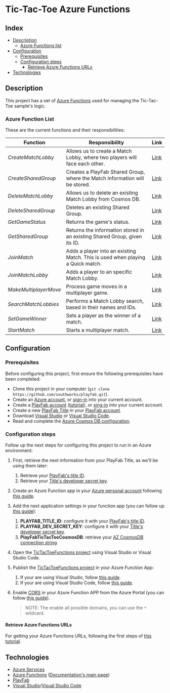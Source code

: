 # Tic-Tac-Toe Azure Functions

## Index

- [Description][description]
  - [Azure Functions list][az-function-list]
- [Configuration][configuration]
  - [Prerequisites][prerequisites]
  - [Configuration steps][configuration-steps]
    - [Retrieve Azure Functions URLs][get-az-function-urls]
- [Technologies][technologies]

## Description

This project has a set of [Azure Functions][azure-functions-main-page] used for managing the Tic-Tac-Toe sample's logic.

### Azure Function List

These are the current functions and their responsibilities:

| Function | Responsibility | Link |
| --- | --- | --- |
| *CreateMatchLobby* | Allows us to create a Match Lobby, where two players will face each other. | [Link][CreateMatchLobby-AZF-source-code] |
| *CreateSharedGroup* | Creates a PlayFab Shared Group, where the Match information will be stored. | [Link][CreateSharedGroup-AZF-source-code] |
| *DeleteMatchLobby* | Allows us to delete an existing Match Lobby from Cosmos DB. | [Link][DeleteMatchLobby-AZF-source-code] |
| *DeleteSharedGroup* | Deletes an existing Shared Group. | [Link][DeleteSharedGroup-AZF-Source-code] |
| *GetGameStatus* | Returns the game's status. | [Link][GetGameStatus-AZF-source-code] |
| *GetSharedGroup* | Returns the information stored in an existing Shared Group, given its ID. | [Link][GetSharedGroup-AZF-source-code] |
| *JoinMatch* | Adds a player into an existing Match. This is used when playing a Quick match. | [Link][JoinMatch-AZF-source-code] |
| *JoinMatchLobby* | Adds a player to an specific Match Lobby. | [Link][JoinMatchLobby-AZF-source-code] |
| *MakeMultiplayerMove* | Process game moves in a multiplayer game. | [Link][MakeMultiplayerMove-AZF-source-code] |
| *SearchMatchLobbies* | Performs a Match Lobby search, based in their names and IDs. | [Link][SearchMatchlobbies-AZF-source-code] |
| *SetGameWinner* | Sets a player as the winner of a match. | [Link][SetGameWinner-AZF-source-code] |
| *StartMatch* | Starts a multiplayer match. | [Link][StartMatch-AZF-source-code] |

## Configuration

### Prerequisites

Before configuring this project, first ensure the following prerequisites have been completed:

- Clone this project in your computer (`git clone https://github.com/southworks/playfab.git`).
- Create an [Azure account][azure-account], or [sign-in][azure-sign-in-page] into your current account.
- Create a [PlayFab account][playfab-account-create] ([tutorial][playfab-account-create-tutorial]), or [sing-in][playfab-account-login] into your current account.
- Create a new [PlayFab Title][playfab-title-create-tutorial] in your [PlayFab account][playfab-account-login].
- Download [Visual Studio][visual-studio-download] or [Visual Studio Code][visual-studio-code-download].
- Read and complete the [Azure Cosmos DB configuration][cosmos-db-readme].

### Configuration steps

Follow up the next steps for configuring this project to run in an Azure environment:

1. First, retrieve the next information from your PlayFab Title, as we'll be using them later:
    1. Retrieve your [PlayFab's title ID][playfab-title-get-title-id].
    1. Retrieve your [Title's developer secret key][playfab-title-get-developer-secret-key].
1. Create an Azure Function app in your [Azure personal account][azure-sign-in-page] following [this guide][azure-function-app-create-portal].
1. Add the next application settings in your function app (you can follow up [this guide][azure-function-app-settings]):
    1. **PLAYFAB_TITLE_ID**: configure it with your [PlayFab's title ID][playfab-title-get-title-id].
    1. **PLAYFAB_DEV_SECRET_KEY**: configure it with your [Title's developer secret key][playfab-title-get-developer-secret-key].
    1. **PlayFabTicTacToeCosmosDB**: retrieve your [AZ CosmosDB connection string][cosmos-db-config].
1. Open the [TicTacToeFunctions project][AZF-project] using Visual Studio or Visual Studio Code.
1. Publish the [TicTacToeFunctions project][AZF-project] in your Azure Function App:
    1. If your are using Visual Studio, follow [this guide][azf-publish-from-vs].
    1. If your are using Visual Studio Code, follow [this guide][azf-publish-from-vs-code].
1. Enable [CORS][azure-function-app-cors] in your Azure Function APP from the Azure Portal (you can follow [this guide][azure-function-app-cors-portal-config]).

    > NOTE: The enable all possible domains, you can use the `*` wildcard.

#### Retrieve Azure Functions URLs

For getting your Azure Functions URLs, following the first steps of [this tutorial][azure-function-test-get-url].

## Technologies

- [Azure Services][azure-main-page]
- [Azure Functions][azure-functions-main-page] ([Documentation's main page][azure-function-documentation])
- [PlayFab][playfab-main-page]
- [Visual Studio][visual-studio-download]/[Visual Studio Code][visual-studio-code-download]

[description]: #description
[az-function-list]: #azure-function-list
[configuration]: #configuration
[prerequisites]: #prerequisites
[configuration-steps]: #configuration-steps
[get-az-function-urls]: #retrieve-azure-functions-urls
[technologies]: #technologies

[AZF-project]: TicTacToeFunctions
[CreateMatchLobby-AZF-source-code]: TicTacToeFunctions/Functions/Service/CreateMatchLobby.cs
[CreateSharedGroup-AZF-Source-code]: TicTacToeFunctions/Functions/Service/CreateSharedGroup.cs
[DeleteMatchLobby-AZF-source-code]: TicTacToeFunctions/Functions/Service/DeleteMatchLobby.cs
[DeleteSharedGroup-AZF-Source-code]: TicTacToeFunctions/Functions/Service/DeleteSharedGroup.cs
[GetGameStatus-AZF-source-code]: TicTacToeFunctions/Functions/Game/GetGameStatus.cs
[GetMatchlobbyInfo-AZF-source-code]: TicTacToeFunctions/Functions/GetMatchlobbyInfo.cs
[GetSharedGroup-AZF-source-code]: TicTacToeFunctions/Functions/Service/GetSharedGroup.cs
[JoinMatch-AZF-source-code]: TicTacToeFunctions/Functions/Service/JoinMatch.cs
[JoinMatchLobby-AZF-source-code]: TicTacToeFunctions/Functions/Service/JoinMatchLobby.cs
[MakeMultiplayerMove-AZF-source-code]: TicTacToeFunctions/Functions/Game/MakeMultiplayerMove.cs
[RestartMultiplayerGame-AZF-source-code]: TicTacToeFunctions/Functions/RestartMultiplayerGame.cs
[SearchMatchlobbies-AZF-source-code]: TicTacToeFunctions/Functions/Game/SearchMatchlobbies.cs
[SetGameWinner-AZF-source-code]: TicTacToeFunctions/Functions/Game/SetGameWinner.cs
[StartMatch-AZF-source-code]: TicTacToeFunctions/Functions/Game/StartMatch.cs

[azure-main-page]: https://azure.microsoft.com/
[azure-account]: https://azure.microsoft.com/free/
[azure-sign-in-page]: https://azure.microsoft.com/account/
[azure-functions-main-page]: https://azure.microsoft.com/services/functions/
[azure-function-documentation]: https://docs.microsoft.com/azure/azure-functions/
[azure-function-app-create-portal]: https://docs.microsoft.com/azure/azure-functions/functions-create-function-app-portal
[azure-function-app-settings]: https://docs.microsoft.com/azure/azure-functions/functions-how-to-use-azure-function-app-settings#settings
[azure-function-app-cors]: https://docs.microsoft.com/azure/azure-functions/functions-how-to-use-azure-function-app-settings#cors
[azure-function-app-cors-portal-config]: https://docs.microsoft.com/azure/azure-functions/functions-how-to-use-azure-function-app-settings#portal-1
[azure-function-test-get-url]: https://docs.microsoft.com/azure/azure-functions/functions-create-first-azure-function#test-the-function

[playfab-main-page]: https://playfab.com/
[playfab-account-create]: https://developer.playfab.com/en-US/sign-up
[playfab-account-create-tutorial]: https://docs.microsoft.com/gaming/playfab/gamemanager/pfab-account
[playfab-account-login]: https://developer.playfab.com/en-US/login
[playfab-title-create-tutorial]: https://docs.microsoft.com/gaming/playfab/gamemanager/quickstart#create-your-first-game
[playfab-title-get-title-id]: https://docs.microsoft.com/gaming/playfab/personas/developer#retrieving-your-titleid
[playfab-title-get-developer-secret-key]: https://docs.microsoft.com/gaming/playfab/gamemanager/secret-key-management

[cosmos-db-readme]: cosmos-db-configuration.md
[cosmos-db-config]: cosmos-db-configuration.md#retrieve-cosmos-db-connection-string

[visual-studio-download]: https://visualstudio.microsoft.com/downloads/
[visual-studio-code-download]: https://code.visualstudio.com/download

[azf-publish-from-vs]: https://docs.microsoft.com/azure/azure-functions/functions-develop-vs#publish-to-azure
[azf-publish-from-vs-code]: https://docs.microsoft.com/azure/azure-functions/functions-develop-vs-code?tabs=csharp#sign-in-to-azure

